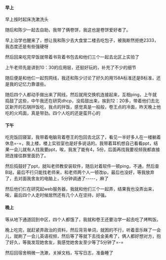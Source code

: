 #### 早上

早上按时起床洗漱洗头

随后和陈少一起去自助，我带了俩卷饼，我这也是卷饼爱好者了。

早上治学也醒来了，想让我和陈少去大食堂二楼去吃包子，被我断然拒绝2333，我态度还是有些强硬呀

然后回来吃完早饭就带着书背着书包去和他们三个一起去北区上实验了

上午老师先是讲到10：30的应用层，还挺好玩的，补充了不少的细节

随后便是和他仨一起剪网线，我还和陈少讨论了好久的用158A标准还是B标准，还是我的记忆力靠谱些。

随后四个人都动手做出来了网线，然后就用交换机连接起来，互相ping，上午就捣鼓了这些，中午我还在研究dhcp，没捣鼓出来，挨到12：20多，带着他们去北区新开的石锅拌饭吃，我点的拌饭，感觉真是一般般，卷王点的冷面，昨天晚上他吃的火鸡面，真是带劲。四个人吃的还是蛮开心的

#### 下午

吃完饭回寝室，我带着电脑背着卷王的包回去北区了，看见一半好多人在一楼躺着休息=-=，我上楼，楼上实验室也是好多说话的。我带着耳机想自己看看ppt，结果一会儿就有人找我要ppt，唉，我发了能有4，5份，后面再找我要视频我都直接把连接往群里面扔了。

然后捣鼓好了ppt，就叫老师教安装软件，随后对着软件一顿ping，不通，然后查B站，最后不行只能找老师来，和老师两个人一顿改ip，最后也没好，等我放弃了，去对面我舍友的电脑上，5分钟调通了-----，麻了

然后他们仨在研究起web服务器，我就和他们三个一起弄，结果我也没弄出来，唉，最后四个人走时候居然还有几个人在坚持，好强。

#### 晚上

等从地下通道回到中区，四个人都饿了，我就和卷王还要治学一起去吃了烤鸭饭。

晚上吃完，就赶紧弄政治的资料，然后背背单词，就困的不行，听着音乐眯了一会儿，就刷了一会儿英语视频，然后等了等就下去找金美希了，俩人都好想对方，抱了好久，等我发现她舍友，我感觉她舍友至少等了5分钟了=-=

然后回宿舍稍微一洗漱，关掉文档，写写日志，准备睡了